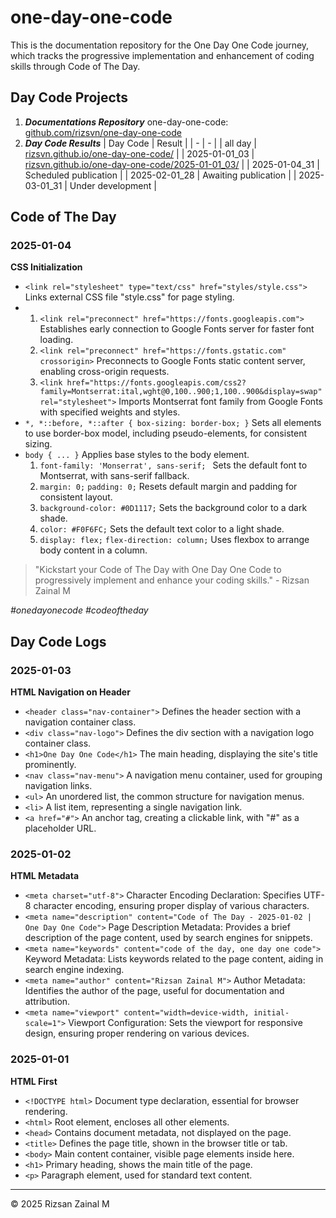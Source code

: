 # one-day-one-code
This is the documentation repository for the One Day One Code journey, which tracks the progressive implementation and enhancement of coding skills through Code of The Day.

## Day Code Projects
1. ***Documentations Repository***
   one-day-one-code: [github.com/rizsvn/one-day-one-code](https://github.com/rizsvn/one-day-one-code)
2. ***Day Code Results***
   | Day Code | Result |
   | - | - |
   | all day | [rizsvn.github.io/one-day-one-code/](https://rizsvn.github.io/one-day-one-code/) |
   | 2025-01-01_03 | [rizsvn.github.io/one-day-one-code/2025-01-01_03/](https://rizsvn.github.io/one-day-one-code/2025-01-01_03/) |
   | 2025-01-04_31 | Scheduled publication |
   | 2025-02-01_28 | Awaiting publication |
   | 2025-03-01_31 | Under development |

## Code of The Day
### 2025-01-04
**CSS Initialization**
- `<link rel="stylesheet" type="text/css" href="styles/style.css">`
  Links external CSS file "style.css" for page styling.
- 1. `<link rel="preconnect" href="https://fonts.googleapis.com">`
     Establishes early connection to Google Fonts server for faster font loading.
  2. `<link rel="preconnect" href="https://fonts.gstatic.com" crossorigin>`
     Preconnects to Google Fonts static content server, enabling cross-origin requests.
  3. `<link href="https://fonts.googleapis.com/css2?family=Montserrat:ital,wght@0,100..900;1,100..900&display=swap" rel="stylesheet">`
     Imports Montserrat font family from Google Fonts with specified weights and styles.
- `*, *::before, *::after { box-sizing: border-box; }`
  Sets all elements to use border-box model, including pseudo-elements, for consistent sizing.
- `body { ... }`
  Applies base styles to the body element.
  1. `font-family: 'Monserrat', sans-serif; `
     Sets the default font to Montserrat, with sans-serif fallback.
  2. `margin: 0;` `padding: 0;`
     Resets default margin and padding for consistent layout.
  3. `background-color: #0D1117;`
     Sets the background color to a dark shade.
  4. `color: #F0F6FC;`
     Sets the default text color to a light shade.
  5. `display: flex;` `flex-direction: column;`
     Uses flexbox to arrange body content in a column.

> "Kickstart your Code of The Day with One Day One Code to progressively implement and enhance your coding skills." - Rizsan Zainal M

*#onedayonecode* *#codeoftheday*

## Day Code Logs
### 2025-01-03
**HTML Navigation on Header**
- `<header class="nav-container">`
  Defines the header section with a navigation container class.
- `<div class="nav-logo">`
  Defines the div section with a navigation logo container class.
- `<h1>One Day One Code</h1>`
  The main heading, displaying the site's title prominently.
- `<nav class="nav-menu">`
  A navigation menu container, used for grouping navigation links.
- `<ul>`
  An unordered list, the common structure for navigation menus.
- `<li>`
  A list item, representing a single navigation link.
- `<a href="#">`
  An anchor tag, creating a clickable link, with "#" as a placeholder URL.

### 2025-01-02
**HTML Metadata**
- `<meta charset="utf-8">`
  Character Encoding Declaration: Specifies UTF-8 character encoding, ensuring proper display of various characters.
- `<meta name="description" content="Code of The Day - 2025-01-02 | One Day One Code">`
  Page Description Metadata: Provides a brief description of the page content, used by search engines for snippets.
- `<meta name="keywords" content="code of the day, one day one code">`
  Keyword Metadata: Lists keywords related to the page content, aiding in search engine indexing.
- `<meta name="author" content="Rizsan Zainal M">`
  Author Metadata: Identifies the author of the page, useful for documentation and attribution.
- `<meta name="viewport" content="width=device-width, initial-scale=1">`
  Viewport Configuration: Sets the viewport for responsive design, ensuring proper rendering on various devices.

### 2025-01-01
**HTML First**
- `<!DOCTYPE html>`
  Document type declaration, essential for browser rendering.
- `<html>`
  Root element, encloses all other elements.
- `<head>`
  Contains document metadata, not displayed on the page.
- `<title>`
  Defines the page title, shown in the browser title or tab.
- `<body>`
  Main content container, visible page elements inside here.
- `<h1>`
  Primary heading, shows the main title of the page.
- `<p>`
  Paragraph element, used for standard text content.

---

© 2025 Rizsan Zainal M
